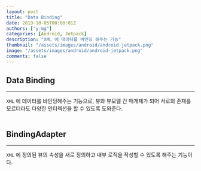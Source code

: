 ```yaml
---
layout: post
title: "Data Binding"
date: 2019-10-05T00:00:01Z
authors: ["y-mg"]
categories: [Android, Jetpack]
description: "XML 에 데이터를 바인딩 해주는 기능"
thumbnail: "/assets/images/android/android-jetpack.png"
image: "/assets/images/android/android-jetpack.png"
comments: false
---
```


## Data Binding
***
`XML` 에 데이터를 바인딩해주는 기능으로, 뷰와 뷰모델 간 매개체가 되어 서로의 존재를 모르더라도 다양한 인터렉션을 할 수 있도록 도와준다.
<br>
<br>



## BindingAdapter
***
`XML` 에 정의된 뷰의 속성을 새로 정의하고 내부 로직을 작성할 수 있도록 해주는 기능이다.